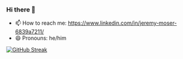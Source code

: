 ### Hi there 👋

<!--
**jeremymoser/jeremymoser** is a ✨ _special_ ✨ repository because its `README.md` (this file) appears on your GitHub profile.

Here are some ideas to get you started:

- 🔭 I’m currently working on ...
- 🌱 I’m currently learning ...
- 👯 I’m looking to collaborate on ...
- 🤔 I’m looking for help with ...
- 💬 Ask me about ...
- ⚡ Fun fact: ...
-->
- 📫 How to reach me: https://www.linkedin.com/in/jeremy-moser-6839a7211/
- 😄 Pronouns: he/him

[![GitHub Streak](https://github-readme-streak-stats.herokuapp.com/?user=jeremymoser)](https://git.io/streak-stats)
